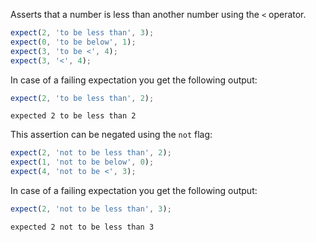 Asserts that a number is less than another number using the `<`
operator.


<!-- evaluate -->
```javascript
expect(2, 'to be less than', 3);
expect(0, 'to be below', 1);
expect(3, 'to be <', 4);
expect(3, '<', 4);
```
<!-- /evaluate -->

In case of a failing expectation you get the following output:

<!-- evaluate -->
```javascript
expect(2, 'to be less than', 2);
```

```
expected 2 to be less than 2
```
<!-- /evaluate -->

This assertion can be negated using the `not` flag:

<!-- evaluate -->
```javascript
expect(2, 'not to be less than', 2);
expect(1, 'not to be below', 0);
expect(4, 'not to be <', 3);
```
<!-- /evaluate -->

In case of a failing expectation you get the following output:

<!-- evaluate -->
```javascript
expect(2, 'not to be less than', 3);
```

```
expected 2 not to be less than 3
```
<!-- /evaluate -->
